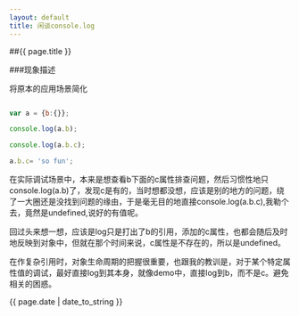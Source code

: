 ```yaml
---
layout: default
title: 闲谈console.log
---
```


##{{ page.title }}

###现象描述

将原本的应用场景简化


```javascript

var a = {b:{}};

console.log(a.b);

console.log(a.b.c);

a.b.c= 'so fun';

```

在实际调试场景中，本来是想查看b下面的c属性排查问题，然后习惯性地只console.log(a.b)了，发现c是有的，当时想都没想，应该是别的地方的问题，绕了一大圈还是没找到问题的缘由，于是毫无目的地直接console.log(a.b.c),我勒个去，竟然是undefined,说好的有值呢。

回过头来想一想，应该是log只是打出了b的引用，添加的c属性，也都会随后及时地反映到对象中，但就在那个时间来说，c属性是不存在的，所以是undefined。

在作复杂引用时，对象生命周期的把握很重要，也跟我的教训是，对于某个特定属性值的调试，最好直接log到其本身，就像demo中，直接log到b，而不是c。避免相关的困惑。

{{ page.date | date_to_string }}
